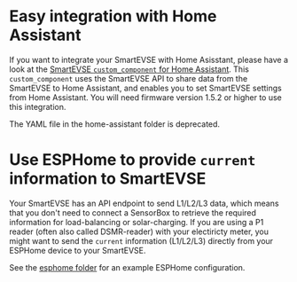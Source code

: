 # Easy integration with Home Assistant
If you want to integrate your SmartEVSE with Home Asisstant, please have a look at the [SmartEVSE `custom_component` for Home Assistant](https://github.com/dingo35/ha-SmartEVSEv3). This `custom_component` uses the SmartEVSE API to share data from the SmartEVSE to Home Assistant, and enables you to set SmartEVSE settings from Home Assistant. You will need firmware version 1.5.2 or higher to use this integration.

The YAML file in the home-assistant folder is deprecated.

# Use ESPHome to provide `current` information to SmartEVSE
Your SmartEVSE has an API endpoint to send L1/L2/L3 data, which means that you don't need to connect a SensorBox to retrieve the required information for load-balancing or solar-charging. 
If you are using a P1 reader (often also called DSMR-reader) with your electiricty meter, you might want to send the `current` information (L1/L2/L3) directly from your ESPHome device to your SmartEVSE. 

See the [esphome folder](/integrations/esphome/) for an example ESPHome configuration.
